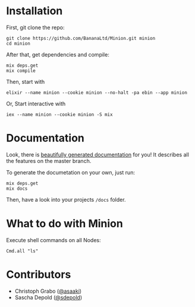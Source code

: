 # Installation

First, git clone the repo:
```
git clone https://github.com/BananaLtd/Minion.git minion
cd minion
```

After that, get dependencies and compile:
```
mix deps.get
mix compile
```

Then, start with
```
elixir --name minion --cookie minion --no-halt -pa ebin --app minion
```

Or, Start interactive with
```
iex --name minion --cookie minion -S mix
```

# Documentation

Look, there is [beautifully generated documentation](http://BananaLtd.github.io/Minion/docs/) for you! It describes all the features on the master branch.

To generate the documetation on your own, just run:
```
mix deps.get
mix docs
```

Then, have a look into your projects `/docs` folder.

# What to do with Minion

Execute shell commands on all Nodes:
```
Cmd.all "ls"
```

# Contributors

* Christoph Grabo ([@asaaki](https://github.com/asaaki))
* Sascha Depold ([@sdepold](https://github.com/sdepold))

